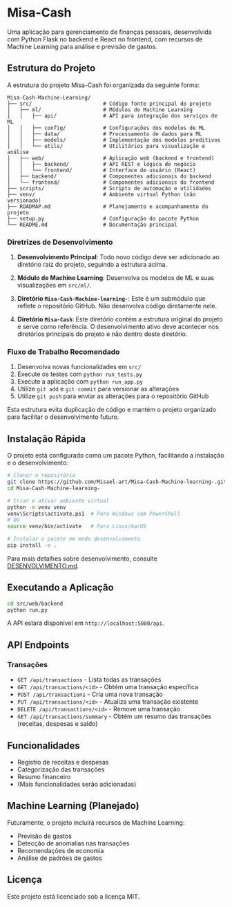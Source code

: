 # Misa-Cash

Uma aplicação para gerenciamento de finanças pessoais, desenvolvida com Python Flask no backend e React no frontend, com recursos de Machine Learning para análise e previsão de gastos.

## Estrutura do Projeto

A estrutura do projeto Misa-Cash foi organizada da seguinte forma:

```
Misa-Cash-Machine-Learning/
├── src/                       # Código fonte principal do projeto
│   ├── ml/                    # Módulos de Machine Learning
│   │   ├── api/               # API para integração dos serviços de ML
│   │   ├── config/            # Configurações dos modelos de ML
│   │   ├── data/              # Processamento de dados para ML
│   │   ├── models/            # Implementação dos modelos preditivos
│   │   └── utils/             # Utilitários para visualização e análise
│   ├── web/                   # Aplicação web (backend e frontend)
│   │   ├── backend/           # API REST e lógica de negócio
│   │   └── frontend/          # Interface de usuário (React)
│   ├── backend/               # Componentes adicionais do backend
│   └── frontend/              # Componentes adicionais do frontend
├── scripts/                   # Scripts de automação e utilidades
├── venv/                      # Ambiente virtual Python (não versionado)
├── ROADMAP.md                 # Planejamento e acompanhamento do projeto
├── setup.py                   # Configuração do pacote Python
└── README.md                  # Documentação principal
```

### Diretrizes de Desenvolvimento

1. **Desenvolvimento Principal**: Todo novo código deve ser adicionado ao diretório raiz do projeto, seguindo a estrutura acima.

2. **Módulo de Machine Learning**: Desenvolva os modelos de ML e suas visualizações em `src/ml/`.

3. **Diretório `Misa-Cash-Machine-learning-`**: Este é um submódulo que reflete o repositório GitHub. Não desenvolva código diretamente nele.

4. **Diretório `Misa-Cash`**: Este diretório contém a estrutura original do projeto e serve como referência. O desenvolvimento ativo deve acontecer nos diretórios principais do projeto e não dentro deste diretório.

### Fluxo de Trabalho Recomendado

1. Desenvolva novas funcionalidades em `src/`
2. Execute os testes com `python run_tests.py`
3. Execute a aplicação com `python run_app.py`
4. Utilize `git add` e `git commit` para versionar as alterações
5. Utilize `git push` para enviar as alterações para o repositório GitHub

Esta estrutura evita duplicação de código e mantém o projeto organizado para facilitar o desenvolvimento futuro.

## Instalação Rápida

O projeto está configurado como um pacote Python, facilitando a instalação e o desenvolvimento:

```bash
# Clonar o repositório
git clone https://github.com/Misael-art/Misa-Cash-Machine-learning-.git
cd Misa-Cash-Machine-learning-

# Criar e ativar ambiente virtual
python -m venv venv
venv\Scripts\activate.ps1  # Para Windows com PowerShell
# OU
source venv/bin/activate   # Para Linux/macOS

# Instalar o pacote em modo desenvolvimento
pip install -e .
```

Para mais detalhes sobre desenvolvimento, consulte [DESENVOLVIMENTO.md](DESENVOLVIMENTO.md).

## Executando a Aplicação

```bash
cd src/web/backend
python run.py
```

A API estará disponível em `http://localhost:5000/api`.

## API Endpoints

### Transações

- `GET /api/transactions` - Lista todas as transações
- `GET /api/transactions/<id>` - Obtém uma transação específica
- `POST /api/transactions` - Cria uma nova transação
- `PUT /api/transactions/<id>` - Atualiza uma transação existente
- `DELETE /api/transactions/<id>` - Remove uma transação
- `GET /api/transactions/summary` - Obtém um resumo das transações (receitas, despesas e saldo)

## Funcionalidades

- Registro de receitas e despesas
- Categorização das transações
- Resumo financeiro
- (Mais funcionalidades serão adicionadas)

## Machine Learning (Planejado)

Futuramente, o projeto incluirá recursos de Machine Learning:

- Previsão de gastos
- Detecção de anomalias nas transações
- Recomendações de economia
- Análise de padrões de gastos

## Licença

Este projeto está licenciado sob a licença MIT. 